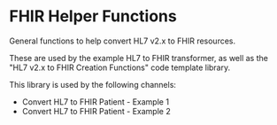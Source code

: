 # FHIR Helper Functions
General functions to help convert HL7 v2.x to FHIR resources.

These are used by the example HL7 to FHIR transformer, as well as the "HL7 v2.x to FHIR Creation Functions" code template library.

This library is used by the following channels:
- Convert HL7 to FHIR Patient - Example 1
- Convert HL7 to FHIR Patient - Example 2